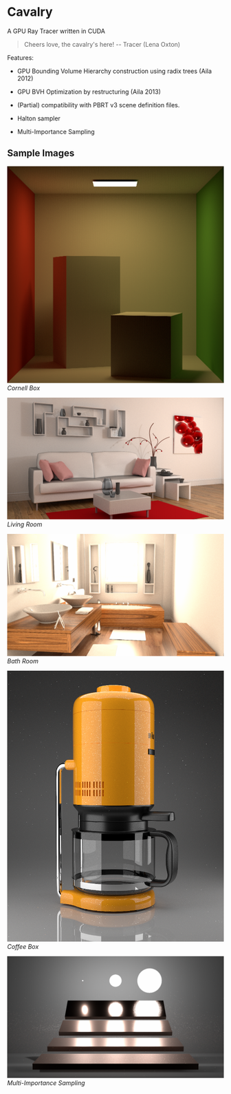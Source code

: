 # Cavalry
A GPU Ray Tracer written in CUDA


> Cheers love, the cavalry's here!  -- Tracer (Lena Oxton)

Features:

* GPU Bounding Volume Hierarchy construction using radix trees (Aila 2012)

* GPU BVH Optimization by restructuring (Aila 2013)

* (Partial) compatibility with PBRT v3 scene definition files.

* Halton sampler

* Multi-Importance Sampling

## Sample Images

![](doc/sample_images/cornell-box.png)
*Cornell Box*

![](doc/sample_images/living-room-3.png)
*Living Room*

![](doc/sample_images/bathroom2.png)
*Bath Room*

![](doc/sample_images/coffee.png)
*Coffee Box*

![](doc/sample_images/veach-mis.png)
*Multi-Importance Sampling*